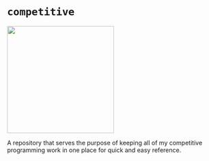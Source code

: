 # `competitive`

<img src="https://github.com/user-attachments/assets/321518bc-3958-47d8-b24e-27fc13bb7824" width=250>

A repository that serves the purpose of keeping all of my competitive programming work in one place for quick and easy reference.

